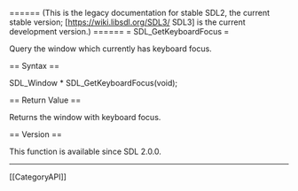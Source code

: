 ====== (This is the legacy documentation for stable SDL2, the current stable version; [https://wiki.libsdl.org/SDL3/ SDL3] is the current development version.) ======
= SDL_GetKeyboardFocus =

Query the window which currently has keyboard focus.

== Syntax ==

<syntaxhighlight lang='c'>
SDL_Window * SDL_GetKeyboardFocus(void);
</syntaxhighlight>

== Return Value ==

Returns the window with keyboard focus.

== Version ==

This function is available since SDL 2.0.0.

----
[[CategoryAPI]]


